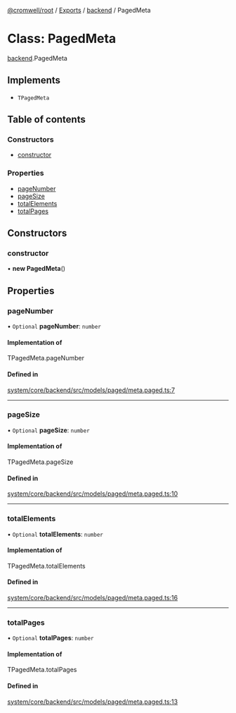 [@cromwell/root](../README.md) / [Exports](../modules.md) / [backend](../modules/backend.md) / PagedMeta

# Class: PagedMeta

[backend](../modules/backend.md).PagedMeta

## Implements

- `TPagedMeta`

## Table of contents

### Constructors

- [constructor](#constructor)

### Properties

- [pageNumber](#pagenumber)
- [pageSize](#pagesize)
- [totalElements](#totalelements)
- [totalPages](#totalpages)

## Constructors

### constructor

• **new PagedMeta**()

## Properties

### pageNumber

• `Optional` **pageNumber**: `number`

#### Implementation of

TPagedMeta.pageNumber

#### Defined in

[system/core/backend/src/models/paged/meta.paged.ts:7](https://github.com/CromwellCMS/Cromwell/blob/master/system/core/backend/src/models/paged/meta.paged.ts#L7)

___

### pageSize

• `Optional` **pageSize**: `number`

#### Implementation of

TPagedMeta.pageSize

#### Defined in

[system/core/backend/src/models/paged/meta.paged.ts:10](https://github.com/CromwellCMS/Cromwell/blob/master/system/core/backend/src/models/paged/meta.paged.ts#L10)

___

### totalElements

• `Optional` **totalElements**: `number`

#### Implementation of

TPagedMeta.totalElements

#### Defined in

[system/core/backend/src/models/paged/meta.paged.ts:16](https://github.com/CromwellCMS/Cromwell/blob/master/system/core/backend/src/models/paged/meta.paged.ts#L16)

___

### totalPages

• `Optional` **totalPages**: `number`

#### Implementation of

TPagedMeta.totalPages

#### Defined in

[system/core/backend/src/models/paged/meta.paged.ts:13](https://github.com/CromwellCMS/Cromwell/blob/master/system/core/backend/src/models/paged/meta.paged.ts#L13)
